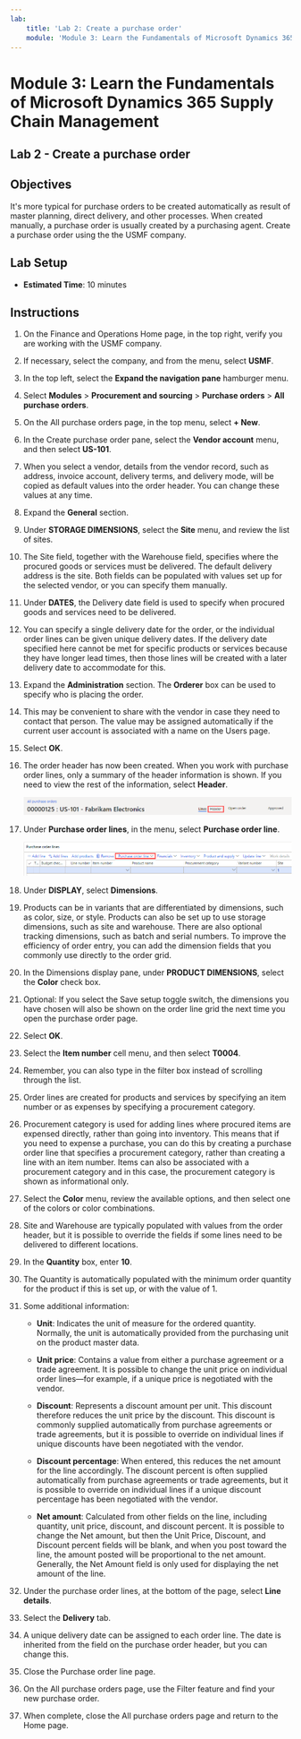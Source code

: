 ```yaml
---
lab:
    title: 'Lab 2: Create a purchase order'
    module: 'Module 3: Learn the Fundamentals of Microsoft Dynamics 365 Supply Chain Management'
---
```


# Module 3: Learn the Fundamentals of Microsoft Dynamics 365 Supply Chain Management

## Lab 2 - Create a purchase order

## Objectives

It's more typical for purchase orders to be created automatically as result of master planning, direct delivery, and other processes. When created manually, a purchase order is usually created by a purchasing agent. Create a purchase order using the the USMF company.

## Lab Setup

   - **Estimated Time**: 10 minutes

## Instructions

1. On the Finance and Operations Home page, in the top right, verify you are working with the USMF company.

1. If necessary, select the company, and from the menu, select **USMF**.

1. In the top left, select the **Expand the navigation pane** hamburger menu.

1. Select **Modules** > **Procurement and sourcing** > **Purchase orders** > **All purchase orders**.

1. On the All purchase orders page, in the top menu, select **+ New**.

1. In the Create purchase order pane, select the **Vendor account** menu, and then select **US-101**.

1. When you select a vendor, details from the vendor record, such as address, invoice account, delivery terms, and delivery mode, will be copied as default values into the order header. You can change these values at any time.

1. Expand the **General** section.

1. Under **STORAGE DIMENSIONS**, select the **Site** menu, and review the list of sites.

1. The Site field, together with the Warehouse field, specifies where the procured goods or services must be delivered. The default delivery address is the site. Both fields can be populated with values set up for the selected vendor, or you can specify them manually.

1. Under **DATES**, the Delivery date field is used to specify when procured goods and services need to be delivered.

1. You can specify a single delivery date for the order, or the individual order lines can be given unique delivery dates. If the delivery date specified here cannot be met for specific products or services because they have longer lead times, then those lines will be created with a later delivery date to accommodate for this.

1. Expand the **Administration** section. The **Orderer** box can be used to specify who is placing the order.

1. This may be convenient to share with the vendor in case they need to contact that person. The value may be assigned automatically if the current user account is associated with a name on the Users page.

1. Select **OK**.

1. The order header has now been created. When you work with purchase order lines, only a summary of the header information is shown. If you need to view the rest of the information, select **Header**.

    ![Screen image displaying the location of the Header menu](./media/lp1-m3-purchase-order-header-option.png)

1. Under **Purchase order lines**, in the menu, select **Purchase order line**.

    ![Screen image showing the location of the Purchase order line menu option](./media/lp1-m3-purchase-order-purchase-order-line-menu.png)

1. Under **DISPLAY**, select **Dimensions**.

1. Products can be in variants that are differentiated by dimensions, such as color, size, or style. Products can also be set up to use storage dimensions, such as site and warehouse. There are also optional tracking dimensions, such as batch and serial numbers. To improve the efficiency of order entry, you can add the dimension fields that you commonly use directly to the order grid.

1. In the Dimensions display pane, under **PRODUCT DIMENSIONS**, select the **Color** check box.

1. Optional: If you select the Save setup toggle switch, the dimensions you have chosen will also be shown on the order line grid the next time you open the purchase order page.

1. Select **OK**.

1. Select the **Item number** cell menu, and then select **T0004**.

1. Remember, you can also type in the filter box instead of scrolling through the list.

1. Order lines are created for products and services by specifying an item number or as expenses by specifying a procurement category.

1. Procurement category is used for adding lines where procured items are expensed directly, rather than going into inventory. This means that if you need to expense a purchase, you can do this by creating a purchase order line that specifies a procurement category, rather than creating a line with an item number. Items can also be associated with a procurement category and in this case, the procurement category is shown as informational only.

1. Select the **Color** menu, review the available options, and then select one of the colors or color combinations.

1. Site and Warehouse are typically populated with values from the order header, but it is possible to override the fields if some lines need to be delivered to different locations.

1. In the **Quantity** box, enter **10**.

1. The Quantity is automatically populated with the minimum order quantity for the product if this is set up, or with the value of 1.

1. Some additional information:

    - **Unit**: Indicates the unit of measure for the ordered quantity. Normally, the unit is automatically provided from the purchasing unit on the product master data.

    - **Unit price**: Contains a value from either a purchase agreement or a trade agreement. It is possible to change the unit price on individual order lines—for example, if a unique price is negotiated with the vendor.

    - **Discount**: Represents a discount amount per unit. This discount therefore reduces the unit price by the discount. This discount is commonly supplied automatically from purchase agreements or trade agreements, but it is possible to override on individual lines if unique discounts have been negotiated with the vendor.

    - **Discount percentage**: When entered, this reduces the net amount for the line accordingly. The discount percent is often supplied automatically from purchase agreements or trade agreements, but it is possible to override on individual lines if a unique discount percentage has been negotiated with the vendor.

    - **Net amount**: Calculated from other fields on the line, including quantity, unit price, discount, and discount percent. It is possible to change the Net amount, but then the Unit Price, Discount, and Discount percent fields will be blank, and when you post toward the line, the amount posted will be proportional to the net amount. Generally, the Net Amount field is only used for displaying the net amount of the line.

1. Under the purchase order lines, at the bottom of the page, select **Line details**.

1. Select the **Delivery** tab.

1. A unique delivery date can be assigned to each order line. The date is inherited from the field on the purchase order header, but you can change this.

1. Close the Purchase order line page.

1. On the All purchase orders page, use the Filter feature and find your new purchase order.

1. When complete, close the All purchase orders page and return to the Home page.
